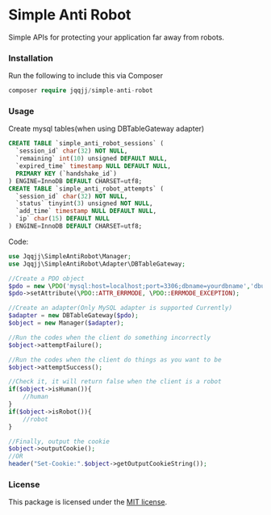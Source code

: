 # Simple Anti Robot

Simple APIs for protecting your application far away from robots.

### Installation

Run the following to include this via Composer
```php
composer require jqqjj/simple-anti-robot
```
### Usage

Create mysql tables(when using  DBTableGateway adapter)
```sql
CREATE TABLE `simple_anti_robot_sessions` (
  `session_id` char(32) NOT NULL,
  `remaining` int(10) unsigned DEFAULT NULL,
  `expired_time` timestamp NULL DEFAULT NULL,
  PRIMARY KEY (`handshake_id`)
) ENGINE=InnoDB DEFAULT CHARSET=utf8;
CREATE TABLE `simple_anti_robot_attempts` (
  `session_id` char(32) NOT NULL,
  `status` tinyint(3) unsigned NOT NULL,
  `add_time` timestamp NULL DEFAULT NULL,
  `ip` char(15) DEFAULT NULL
) ENGINE=InnoDB DEFAULT CHARSET=utf8;
```
Code:
```php
use Jqqjj\SimpleAntiRobot\Manager;
use Jqqjj\SimpleAntiRobot\Adapter\DBTableGateway;

//Create a PDO object
$pdo = new \PDO('mysql:host=localhost;port=3306;dbname=yourdbname','dbuser','dbpasswd');
$pdo->setAttribute(\PDO::ATTR_ERRMODE, \PDO::ERRMODE_EXCEPTION);

//Create an adapter(Only MySQL adapter is supported Currently)
$adapter = new DBTableGateway($pdo);
$object = new Manager($adapter);

//Run the codes when the client do something incorrectly
$object->attemptFailure();

//Run the codes when the client do things as you want to be
$object->attemptSuccess();

//Check it, it will return false when the client is a robot
if($object->isHuman()){
	//human
}
if($object->isRobot()){
	//robot
}

//Finally, output the cookie
$object->outputCookie();
//OR
header("Set-Cookie:".$object->getOutputCookieString());
```

### License
This package is licensed under the [MIT license](http://opensource.org/licenses/MIT).
